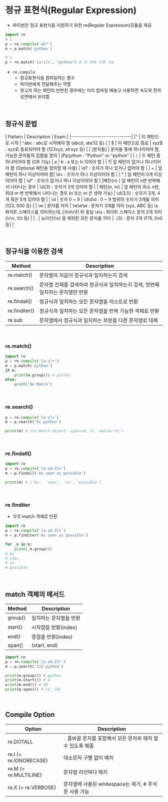 
# 정규 표현식(Regular Expression)


- 파이썬은 정규 표현식을 지원하기 위한 re(Regular Expression)모듈을 제공

```python
import re
# 1
p = re.compile('ab*')
m = p.match('python')

# 2
p = re.match('[a-z]+', "python") # 한 번에 수행 가능
```

- `re.compile`
    - 정규표현식을 컴파일하는 함수
    - 파이썬에게 전달해주는 역할 
    - 찾고자 하는 패턴이 빈번한 경우에는 미리 컴파일 해놓고 사용하면 속도와 편의성면에서 유리함

<br>

## 정규식 문법

| Pattern | Description | Exam |
|------------------------------|
|^ |	이 패턴으로 시작	| ^abc : abc로 시작해야 함 (abcd, abc12 등) |
| $ |	이 패턴으로 종료 |	xyz$ : xyz로 종료되어야 함 (123xyz, strxyz 등) |
| [문자들] | 문자들 중에 하나이어야 함, 가능한 문자들의 집합을 정의 | [Pp]ython : "Python" or "python" |
| `|` |	두 패턴 중 하나이어야 함 (OR 기능) | a | b : a 또는 b 이어야 함 |
| ?| 앞 패턴이 없거나 하나이어야 함 (Optional 패턴을 정의할 때 사용) |	\d? : 숫자가 하나 있거나 없어야 함 |
| + | 앞 패턴이 하나 이상이어야 함| \d+ : 숫자가 하나 이상이어야 함 |
| * | 앞 패턴이 0개 이상이어야 함 | \d* : 숫자가 없거나 하나 이상이어야 함 |
|패턴{n} | 앞 패턴이 n번 반복해서 나타나는 경우	| \d{3} : 숫자가 3개 있어야 함 |
| 패턴{n, m} | 앞 패턴이 최소 n번, 최대 m 번 반복해서 나타나는 경우 (n 또는 m 은 생략 가능) | \d{3,5} : 숫자가 3개, 4개 혹은 5개 있어야 함 |
| \d | 숫자 0 ~ 9 | \d\d\d : 0 ~ 9 범위의 숫자가 3개를 의미 (123, 000 등) |
| \w | 문자를 의미 | \w\w\w : 문자가 3개를 의미 (xyz, ABC 등)
\s	화이트 스페이스를 의미하는데, [\t\n\r\f] 와 동일	\s\s : 화이트 스페이스 문자 2개 의미 (\r\n, \t\t 등) |
| . | 뉴라인(\n) 을 제외한 모든 문자를 의미	| .{3} : 문자 3개 (F15, 0x0 등) |

<br>

## 정규식을 이용한 검색

| Method | Description |
|--------------|------|
|re.match() | 문자열의 처음이 정규식과 일치하는지 검색 |
|re.search() | 문자열 전체를 검색하여 정규식과 일치하는지 검색, 첫번째 일치하는 문자열만 반환 |
|re.findall() | 정규식과 일치하는 모든 문자열을 리스트로 반환 |
|re.finditer() | 정규식과 일치하는 모든 문자열을 반복 가능한 객체로 반환 |
|re.sub         | 문자열에서 정규식과 일치하는 부분을 다른 문자열로 대체 |

<br>

### re.match()

```python
import re 
p = re.compile('[a-z]+')
m = p.match('python')
if m:
    print(m.group()) # python
else:
    print('No Match')
```

<br>

### re.search()

```python
p = re.compile('[a-z]+')
m = p.search('hi python')

print(m) # <re.Match object; span=(0, 2), match='hi'>
```

<br>

### re.findall()

```python
import re 
p = re.compile('[a-zA-Z]+')
m = p.findall('As soon as possible')

print(m) # ['As', 'soon', 'as', 'possible']
```

<br>

### re.finditer

- 각각 match 객체로 반환

```python
import re 
p = re.compile('[a-zA-Z]+')
m = p.finditer('As soon as possible')

for _m in m:
    print(_m.group())
# As
# soon
# as
# possible
```
<br>

## match 객체의 메서드

| Method | Description |
|--------|-------------|
|group() | 일치하는 문자열을 반환|
|start() | 시작점을 반환(index)|
|end() | 종점을 반환(index)|
|span() |(start, end)|

```python
import re 
p = re.compile('[a-zA-Z]+')
m = p.search('123 python')

print(m.group()) # python
print(m.start()) # 4
print(m.end()) # 10
print(m.span()) # (4, 10)
```

<br>

## Compile Option

| Option | Description |
|--------|--------------|
| re.DOTALL | `.` 줄바꿈 문자를 포함해서 모든 문자와 매치 할 수 있도록 해줌 |
| re.I (= re.IGNORECASE) | 대소문자 구별 없이 매치 |
| re.M (= re.MULTILINE) | 문자열 라인마다 매치 | 
| re.X (= re.VERBOSE) | 문자열에 사용된 whitespace는 제거, # 주석문 사용 가능 |
